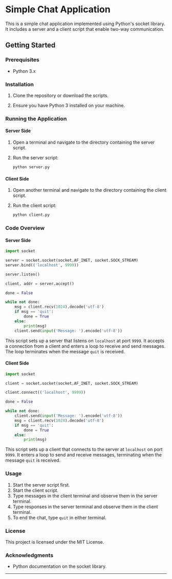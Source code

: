 # Simple Chat Application

This is a simple chat application implemented using Python's socket library. It includes a server and a client script that enable two-way communication.

## Getting Started

### Prerequisites

- Python 3.x

### Installation

1. Clone the repository or download the scripts.

2. Ensure you have Python 3 installed on your machine.

### Running the Application

#### Server Side

1. Open a terminal and navigate to the directory containing the server script.

2. Run the server script:
    ```bash
    python server.py
    ```

#### Client Side

1. Open another terminal and navigate to the directory containing the client script.

2. Run the client script:
    ```bash
    python client.py
    ```

### Code Overview

#### Server Side

```python
import socket

server = socket.socket(socket.AF_INET, socket.SOCK_STREAM)
server.bind(('localhost', 9999))

server.listen()

client, addr = server.accept()

done = False

while not done:
    msg = client.recv(1024).decode('utf-8')
    if msg == 'quit':
        done = True
    else:
        print(msg)
    client.send(input('Message: ').encode('utf-8'))
```

This script sets up a server that listens on `localhost` at port `9999`. It accepts a connection from a client and enters a loop to receive and send messages. The loop terminates when the message `quit` is received.

#### Client Side

```python
import socket

client = socket.socket(socket.AF_INET, socket.SOCK_STREAM)

client.connect(('localhost', 9999))

done = False

while not done:
    client.send(input('Message: ').encode('utf-8'))
    msg = client.recv(1024).decode('utf-8')
    if msg == 'quit':
        done = True
    else:
        print(msg)
```

This script sets up a client that connects to the server at `localhost` on port `9999`. It enters a loop to send and receive messages, terminating when the message `quit` is received.

### Usage

1. Start the server script first.
2. Start the client script.
3. Type messages in the client terminal and observe them in the server terminal.
4. Type responses in the server terminal and observe them in the client terminal.
5. To end the chat, type `quit` in either terminal.

### License

This project is licensed under the MIT License.

### Acknowledgments

- Python documentation on the socket library.

---
